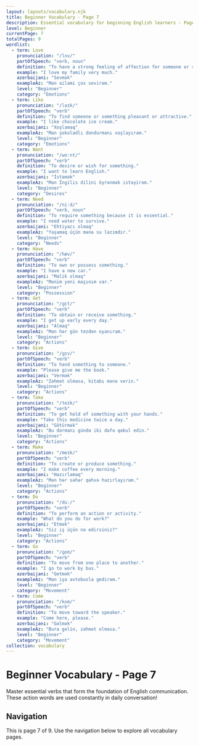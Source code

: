 ```yaml
---
layout: layouts/vocabulary.njk
title: Beginner Vocabulary - Page 7
description: Essential vocabulary for beginning English learners - Page 7 of 9
level: Beginner
currentPage: 7
totalPages: 9
wordlist: 
  - term: Love
    pronunciation: "/lʌv/"
    partOfSpeech: "verb, noun"
    definition: "To have a strong feeling of affection for someone or something."
    example: "I love my family very much."
    azerbaijani: "Sevmək"
    exampleAz: "Mən ailəmi çox sevirəm."
    level: "Beginner"
    category: "Emotions"
  - term: Like
    pronunciation: "/laɪk/"
    partOfSpeech: "verb"
    definition: "To find someone or something pleasant or attractive."
    example: "I like chocolate ice cream."
    azerbaijani: "Xoşlamaq"
    exampleAz: "Mən şokoladlı dondurmanı xoşlayıram."
    level: "Beginner"
    category: "Emotions"
  - term: Want
    pronunciation: "/wɑːnt/"
    partOfSpeech: "verb"
    definition: "To desire or wish for something."
    example: "I want to learn English."
    azerbaijani: "İstəmək"
    exampleAz: "Mən İngilis dilini öyrənmək istəyirəm."
    level: "Beginner"
    category: "Desires"
  - term: Need
    pronunciation: "/niːd/"
    partOfSpeech: "verb, noun"
    definition: "To require something because it is essential."
    example: "I need water to survive."
    azerbaijani: "Ehtiyacı olmaq"
    exampleAz: "Yaşamaq üçün mənə su lazımdır."
    level: "Beginner"
    category: "Needs"
  - term: Have
    pronunciation: "/hæv/"
    partOfSpeech: "verb"
    definition: "To own or possess something."
    example: "I have a new car."
    azerbaijani: "Malik olmaq"
    exampleAz: "Mənim yeni maşınım var."
    level: "Beginner"
    category: "Possession"
  - term: Get
    pronunciation: "/ɡɛt/"
    partOfSpeech: "verb"
    definition: "To obtain or receive something."
    example: "I get up early every day."
    azerbaijani: "Almaq"
    exampleAz: "Mən hər gün tezdən oyanıram."
    level: "Beginner"
    category: "Actions"
  - term: Give
    pronunciation: "/ɡɪv/"
    partOfSpeech: "verb"
    definition: "To hand something to someone."
    example: "Please give me the book."
    azerbaijani: "Vermək"
    exampleAz: "Zəhmət olmasa, kitabı mənə verin."
    level: "Beginner"
    category: "Actions"
  - term: Take
    pronunciation: "/teɪk/"
    partOfSpeech: "verb"
    definition: "To get hold of something with your hands."
    example: "Take this medicine twice a day."
    azerbaijani: "Götürmək"
    exampleAz: "Bu dərmanı gündə iki dəfə qəbul edin."
    level: "Beginner"
    category: "Actions"
  - term: Make
    pronunciation: "/meɪk/"
    partOfSpeech: "verb"
    definition: "To create or produce something."
    example: "I make coffee every morning."
    azerbaijani: "Hazırlamaq"
    exampleAz: "Mən hər səhər qəhvə hazırlayıram."
    level: "Beginner"
    category: "Actions"
  - term: Do
    pronunciation: "/duː/"
    partOfSpeech: "verb"
    definition: "To perform an action or activity."
    example: "What do you do for work?"
    azerbaijani: "Etmək"
    exampleAz: "Siz iş üçün nə edirsiniz?"
    level: "Beginner"
    category: "Actions"
  - term: Go
    pronunciation: "/ɡoʊ/"
    partOfSpeech: "verb"
    definition: "To move from one place to another."
    example: "I go to work by bus."
    azerbaijani: "Getmək"
    exampleAz: "Mən işə avtobusla gedirəm."
    level: "Beginner"
    category: "Movement"
  - term: Come
    pronunciation: "/kʌm/"
    partOfSpeech: "verb"
    definition: "To move toward the speaker."
    example: "Come here, please."
    azerbaijani: "Gəlmək"
    exampleAz: "Bura gəlin, zəhmət olmasa."
    level: "Beginner"
    category: "Movement"
collection: vocabulary
---
```


# Beginner Vocabulary - Page 7

Master essential verbs that form the foundation of English communication. These action words are used constantly in daily conversation!

## Navigation
This is page 7 of 9. Use the navigation below to explore all vocabulary pages.